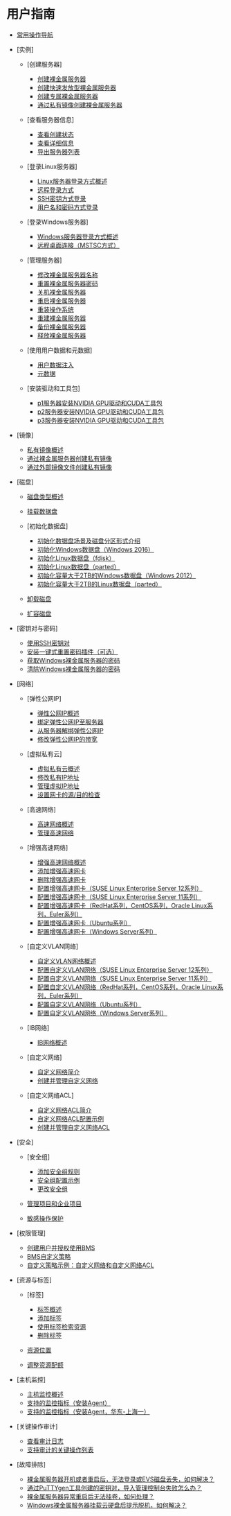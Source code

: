# 用户指南

-   [常用操作导航](常用操作导航.md)
-   [实例]
    -   [创建服务器]
        -   [创建裸金属服务器](创建裸金属服务器.md)
        -   [创建快速发放型裸金属服务器](创建快速发放型裸金属服务器.md)
        -   [创建专属裸金属服务器](创建专属裸金属服务器.md)
        -   [通过私有镜像创建裸金属服务器](通过私有镜像创建裸金属服务器.md)

    -   [查看服务器信息]
        -   [查看创建状态](查看创建状态.md)
        -   [查看详细信息](查看详细信息.md)
        -   [导出服务器列表](导出服务器列表.md)

    -   [登录Linux服务器]
        -   [Linux服务器登录方式概述](Linux服务器登录方式概述.md)
        -   [远程登录方式](远程登录方式.md)
        -   [SSH密钥方式登录](SSH密钥方式登录.md)
        -   [用户名和密码方式登录](用户名和密码方式登录.md)

    -   [登录Windows服务器]
        -   [Windows服务器登录方式概述](Windows服务器登录方式概述.md)
        -   [远程桌面连接（MSTSC方式）](远程桌面连接（MSTSC方式）.md)

    -   [管理服务器]
        -   [修改裸金属服务器名称](修改裸金属服务器名称.md)
        -   [重置裸金属服务器密码](重置裸金属服务器密码.md)
        -   [关机裸金属服务器](关机裸金属服务器.md)
        -   [重启裸金属服务器](重启裸金属服务器.md)
        -   [重装操作系统](重装操作系统.md)
        -   [重建裸金属服务器](重建裸金属服务器.md)
        -   [备份裸金属服务器](备份裸金属服务器.md)
        -   [释放裸金属服务器](释放裸金属服务器.md)

    -   [使用用户数据和元数据]
        -   [用户数据注入](用户数据注入.md)
        -   [元数据](元数据.md)

    -   [安装驱动和工具包]
        -   [p1服务器安装NVIDIA GPU驱动和CUDA工具包](p1服务器安装NVIDIA-GPU驱动和CUDA工具包.md)
        -   [p2服务器安装NVIDIA GPU驱动和CUDA工具包](p2服务器安装NVIDIA-GPU驱动和CUDA工具包.md)
        -   [p3服务器安装NVIDIA GPU驱动和CUDA工具包](p3服务器安装NVIDIA-GPU驱动和CUDA工具包.md)


-   [镜像]
    -   [私有镜像概述](私有镜像概述.md)
    -   [通过裸金属服务器创建私有镜像](通过裸金属服务器创建私有镜像.md)
    -   [通过外部镜像文件创建私有镜像](通过外部镜像文件创建私有镜像.md)

-   [磁盘]
    -   [磁盘类型概述](磁盘类型概述.md)
    -   [挂载数据盘](挂载数据盘.md)
    -   [初始化数据盘]
        -   [初始化数据盘场景及磁盘分区形式介绍](初始化数据盘场景及磁盘分区形式介绍.md)
        -   [初始化Windows数据盘（Windows 2016）](初始化Windows数据盘（Windows-2016）.md)
        -   [初始化Linux数据盘（fdisk）](初始化Linux数据盘（fdisk）.md)
        -   [初始化Linux数据盘（parted）](初始化Linux数据盘（parted）.md)
        -   [初始化容量大于2TB的Windows数据盘（Windows 2012）](初始化容量大于2TB的Windows数据盘（Windows-2012）.md)
        -   [初始化容量大于2TB的Linux数据盘（parted）](初始化容量大于2TB的Linux数据盘（parted）.md)

    -   [卸载磁盘](卸载磁盘.md)
    -   [扩容磁盘](扩容磁盘.md)

-   [密钥对与密码]
    -   [使用SSH密钥对](使用SSH密钥对.md)
    -   [安装一键式重置密码插件（可选）](安装一键式重置密码插件（可选）.md)
    -   [获取Windows裸金属服务器的密码](获取Windows裸金属服务器的密码.md)
    -   [清除Windows裸金属服务器的密码](清除Windows裸金属服务器的密码.md)

-   [网络]
    -   [弹性公网IP]
        -   [弹性公网IP概述](弹性公网IP概述.md)
        -   [绑定弹性公网IP至服务器](绑定弹性公网IP至服务器.md)
        -   [从服务器解绑弹性公网IP](从服务器解绑弹性公网IP.md)
        -   [修改弹性公网IP的带宽](修改弹性公网IP的带宽.md)

    -   [虚拟私有云]
        -   [虚拟私有云概述](虚拟私有云概述.md)
        -   [修改私有IP地址](修改私有IP地址.md)
        -   [管理虚拟IP地址](管理虚拟IP地址.md)
        -   [设置网卡的源/目的检查](设置网卡的源-目的检查.md)

    -   [高速网络]
        -   [高速网络概述](高速网络概述.md)
        -   [管理高速网络](管理高速网络.md)

    -   [增强高速网络]
        -   [增强高速网络概述](增强高速网络概述.md)
        -   [添加增强高速网卡](添加增强高速网卡.md)
        -   [删除增强高速网卡](删除增强高速网卡.md)
        -   [配置增强高速网卡（SUSE Linux Enterprise Server 12系列）](配置增强高速网卡（SUSE-Linux-Enterprise-Server-12系列）.md)
        -   [配置增强高速网卡（SUSE Linux Enterprise Server 11系列）](配置增强高速网卡（SUSE-Linux-Enterprise-Server-11系列）.md)
        -   [配置增强高速网卡（RedHat系列，CentOS系列，Oracle Linux系列，Euler系列）](配置增强高速网卡（RedHat系列-CentOS系列-Oracle-Linux系列-Euler系列）.md)
        -   [配置增强高速网卡（Ubuntu系列）](配置增强高速网卡（Ubuntu系列）.md)
        -   [配置增强高速网卡（Windows Server系列）](配置增强高速网卡（Windows-Server系列）.md)

    -   [自定义VLAN网络]
        -   [自定义VLAN网络概述](自定义VLAN网络概述.md)
        -   [配置自定义VLAN网络（SUSE Linux Enterprise Server 12系列）](配置自定义VLAN网络（SUSE-Linux-Enterprise-Server-12系列）.md)
        -   [配置自定义VLAN网络（SUSE Linux Enterprise Server 11系列）](配置自定义VLAN网络（SUSE-Linux-Enterprise-Server-11系列）.md)
        -   [配置自定义VLAN网络（RedHat系列，CentOS系列，Oracle Linux系列，Euler系列）](配置自定义VLAN网络（RedHat系列-CentOS系列-Oracle-Linux系列-Euler系列）.md)
        -   [配置自定义VLAN网络（Ubuntu系列）](配置自定义VLAN网络（Ubuntu系列）.md)
        -   [配置自定义VLAN网络（Windows Server系列）](配置自定义VLAN网络（Windows-Server系列）.md)

    -   [IB网络]
        -   [IB网络概述](IB网络概述.md)

    -   [自定义网络]
        -   [自定义网络简介](自定义网络简介.md)
        -   [创建并管理自定义网络](创建并管理自定义网络.md)

    -   [自定义网络ACL]
        -   [自定义网络ACL简介](自定义网络ACL简介.md)
        -   [自定义网络ACL配置示例](自定义网络ACL配置示例.md)
        -   [创建并管理自定义网络ACL](创建并管理自定义网络ACL.md)


-   [安全]
    -   [安全组]
        -   [添加安全组规则](添加安全组规则.md)
        -   [安全组配置示例](安全组配置示例.md)
        -   [更改安全组](更改安全组.md)

    -   [管理项目和企业项目](管理项目和企业项目.md)
    -   [敏感操作保护](敏感操作保护.md)

-   [权限管理]
    -   [创建用户并授权使用BMS](创建用户并授权使用BMS.md)
    -   [BMS自定义策略](BMS自定义策略.md)
    -   [自定义策略示例：自定义网络和自定义网络ACL](自定义策略示例-自定义网络和自定义网络ACL.md)

-   [资源与标签]
    -   [标签]
        -   [标签概述](标签概述.md)
        -   [添加标签](添加标签.md)
        -   [使用标签检索资源](使用标签检索资源.md)
        -   [删除标签](删除标签.md)

    -   [资源位置](资源位置.md)
    -   [调整资源配额](调整资源配额.md)

-   [主机监控]
    -   [主机监控概述](主机监控概述.md)
    -   [支持的监控指标（安装Agent）](支持的监控指标（安装Agent）.md)
    -   [支持的监控指标（安装Agent，华东-上海一）](支持的监控指标（安装Agent-华东-上海一）.md)

-   [关键操作审计]
    -   [查看审计日志](查看审计日志.md)
    -   [支持审计的关键操作列表](支持审计的关键操作列表.md)

-   [故障排除]
    -   [裸金属服务器开机或者重启后，无法登录或EVS磁盘丢失，如何解决？](裸金属服务器开机或者重启后-无法登录或EVS磁盘丢失-如何解决.md)
    -   [通过PuTTYgen工具创建的密钥对，导入管理控制台失败怎么办？](通过PuTTYgen工具创建的密钥对-导入管理控制台失败怎么办.md)
    -   [裸金属服务器异常重启后无法挂卷，如何处理？](裸金属服务器异常重启后无法挂卷-如何处理.md)
    -   [Windows裸金属服务器挂载云硬盘后提示脱机，如何解决？](Windows裸金属服务器挂载云硬盘后提示脱机-如何解决.md)


